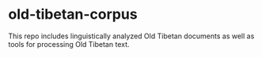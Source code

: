 # old-tibetan-corpus
This repo includes linguistically analyzed Old Tibetan documents as well as tools for processing Old Tibetan text.
